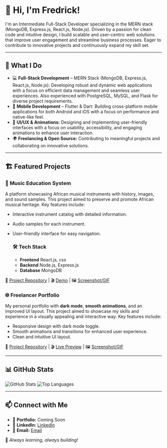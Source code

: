 # 👋 Hi, I'm Fredrick!

I'm an Intermediate Full-Stack Developer specializing in the MERN stack (MongoDB, Express.js, React.js, Node.js). Driven by a passion for clean code and intuitive design, I build scalable and user-centric web solutions that improve user engagement and streamline business processes. Eager to contribute to innovative projects and continuously expand my skill set.

---

## 🚀 What I Do

-   💻 **Full-Stack Development** – MERN Stack (MongoDB, Express.js, React.js, Node.js): Developing robust and dynamic web applications with a focus on efficient data management and seamless user experiences. Also experienced with PostgreSQL, MySQL, and Flask for diverse project requirements.
-   📱 **Mobile Development** – Flutter & Dart: Building cross-platform mobile applications for both Android and iOS with a focus on performance and native-like feel.
-   🎨 **UI/UX & Animations:** Designing and implementing user-friendly interfaces with a focus on usability, accessibility, and engaging animations to enhance user interaction.
-   🌍 **Freelancing & Open Source:** Contributing to meaningful projects and collaborating on innovative solutions.

---

## 🏗️ Featured Projects

### 🎵 **Music Education System**

A platform showcasing African musical instruments with history, images, and sound samples. This project aimed to preserve and promote African musical heritage. Key features include:

* Interactive instrument catalog with detailed information.
* Audio samples for each instrument.
* User-friendly interface for easy navigation.

  ### 🛠 Tech Stack
  - **Frontend** React.js, css
  - **Backend** Node.js, Express.js
  - **Database** MongoDB

🔗 [Project Repository](#) | 🎬 [Demo](#) | 🖼️ [Screenshot/GIF](#)


### 🌐 **Freelancer Portfolio**

My personal portfolio with **dark mode**, **smooth animations**, and an improved UI layout. This project aimed to showcase my skills and experience in a visually appealing and interactive way. Key features include:

* Responsive design with dark mode toggle.
* Smooth animations and transitions for enhanced user experience.
* Clean and intuitive UI layout.

🔗 [Project Repository](#) | 🎬 [Live Preview](#) | 🖼️ [Screenshot/GIF](#)

---

## 📊 GitHub Stats

![GitHub Stats](https://github-readme-stats.vercel.app/api?username=fredricknyangau&show_icons=true&theme=dark)
![Top Languages](https://github-readme-stats.vercel.app/api/top-langs/?username=fredricknyangau&layout=compact&theme=dark)

---

## 📫 Connect with Me

-   🔗 **Portfolio:** Coming Soon
-   💼 **LinkedIn:** [LinkedIn](https://www.linkedin.com/in/fredrick-nyang-au-857b75233?utm_source=share&utm_campaign=share_via&utm_content=profile&utm_medium=android_app)
-   📩 **Email:** [Email](mailto:nyangaufredrick443@gmail.com)

🚀 *Always learning, always building!*
